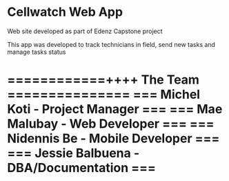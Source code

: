 # Cellwatch Web App
Web site developed as part of Edenz Capstone project

This app was developed to track technicians in field, send new tasks and manage tasks status

============++++     The Team    ===============
===         Michel Koti - Project Manager    ===
===        Mae Malubay - Web Developer       ===
===        Nidennis Be - Mobile Developer    ===
===     Jessie Balbuena - DBA/Documentation  ===
================================================